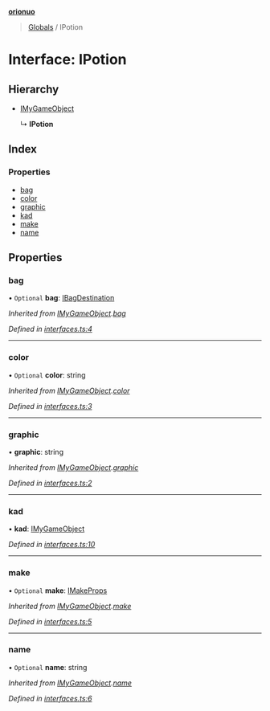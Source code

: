 **[orionuo](../README.md)**

> [Globals](../globals.md) / IPotion

# Interface: IPotion

## Hierarchy

* [IMyGameObject](imygameobject.md)

  ↳ **IPotion**

## Index

### Properties

* [bag](ipotion.md#bag)
* [color](ipotion.md#color)
* [graphic](ipotion.md#graphic)
* [kad](ipotion.md#kad)
* [make](ipotion.md#make)
* [name](ipotion.md#name)

## Properties

### bag

• `Optional` **bag**: [IBagDestination](ibagdestination.md)

*Inherited from [IMyGameObject](imygameobject.md).[bag](imygameobject.md#bag)*

*Defined in [interfaces.ts:4](https://github.com/msviha/orionuo/blob/94d05d0/src/interfaces.ts#L4)*

___

### color

• `Optional` **color**: string

*Inherited from [IMyGameObject](imygameobject.md).[color](imygameobject.md#color)*

*Defined in [interfaces.ts:3](https://github.com/msviha/orionuo/blob/94d05d0/src/interfaces.ts#L3)*

___

### graphic

•  **graphic**: string

*Inherited from [IMyGameObject](imygameobject.md).[graphic](imygameobject.md#graphic)*

*Defined in [interfaces.ts:2](https://github.com/msviha/orionuo/blob/94d05d0/src/interfaces.ts#L2)*

___

### kad

•  **kad**: [IMyGameObject](imygameobject.md)

*Defined in [interfaces.ts:10](https://github.com/msviha/orionuo/blob/94d05d0/src/interfaces.ts#L10)*

___

### make

• `Optional` **make**: [IMakeProps](imakeprops.md)

*Inherited from [IMyGameObject](imygameobject.md).[make](imygameobject.md#make)*

*Defined in [interfaces.ts:5](https://github.com/msviha/orionuo/blob/94d05d0/src/interfaces.ts#L5)*

___

### name

• `Optional` **name**: string

*Inherited from [IMyGameObject](imygameobject.md).[name](imygameobject.md#name)*

*Defined in [interfaces.ts:6](https://github.com/msviha/orionuo/blob/94d05d0/src/interfaces.ts#L6)*
